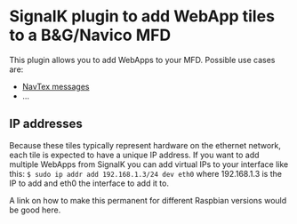 # SignalK plugin to add WebApp tiles to a B&G/Navico MFD

This plugin allows you to add WebApps to your MFD. Possible use cases are:
 - [NavTex messages](https://www.npmjs.com/package/signalk-navtex-plugin)
 - ...

## IP addresses
Because these tiles typically represent hardware on the ethernet network, each tile is expected to have a unique IP address.
If you want to add multiple WebApps from SignalK you can add virtual IPs to your interface like this:
``$ sudo ip addr add 192.168.1.3/24 dev eth0`` where 192.168.1.3 is the IP to add and eth0 the interface to add it to.

A link on how to make this permanent for different Raspbian versions would be good here.

